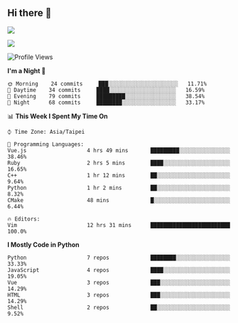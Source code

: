 ## Hi there 👋

![](https://github-readme-stats.vercel.app/api?username=CSY54&theme=nord&show_icons=true)

![](https://github-readme-stats.vercel.app/api/top-langs/?username=CSY54&theme=nord&layout=compact&card_width=445)

<!--START_SECTION:waka-->
![Profile Views](http://img.shields.io/badge/Profile%20Views-2-blue)

**I'm a Night 🦉** 

```text
🌞 Morning    24 commits     ███░░░░░░░░░░░░░░░░░░░░░░   11.71% 
🌆 Daytime    34 commits     ████░░░░░░░░░░░░░░░░░░░░░   16.59% 
🌃 Evening    79 commits     █████████░░░░░░░░░░░░░░░░   38.54% 
🌙 Night      68 commits     ████████░░░░░░░░░░░░░░░░░   33.17%

```


📊 **This Week I Spent My Time On** 

```text
⌚︎ Time Zone: Asia/Taipei

💬 Programming Languages: 
Vue.js                   4 hrs 49 mins       █████████░░░░░░░░░░░░░░░░   38.46% 
Ruby                     2 hrs 5 mins        ████░░░░░░░░░░░░░░░░░░░░░   16.65% 
C++                      1 hr 12 mins        ██░░░░░░░░░░░░░░░░░░░░░░░   9.64% 
Python                   1 hr 2 mins         ██░░░░░░░░░░░░░░░░░░░░░░░   8.32% 
CMake                    48 mins             █░░░░░░░░░░░░░░░░░░░░░░░░   6.44%

🔥 Editors: 
Vim                      12 hrs 31 mins      █████████████████████████   100.0%

```

**I Mostly Code in Python** 

```text
Python                   7 repos             ████████░░░░░░░░░░░░░░░░░   33.33% 
JavaScript               4 repos             ████░░░░░░░░░░░░░░░░░░░░░   19.05% 
Vue                      3 repos             ███░░░░░░░░░░░░░░░░░░░░░░   14.29% 
HTML                     3 repos             ███░░░░░░░░░░░░░░░░░░░░░░   14.29% 
Shell                    2 repos             ██░░░░░░░░░░░░░░░░░░░░░░░   9.52%

```



<!--END_SECTION:waka-->

<!--
**CSY54/CSY54** is a ✨ _special_ ✨ repository because its `README.md` (this file) appears on your GitHub profile.

Here are some ideas to get you started:

- 🔭 I’m currently working on ...
- 🌱 I’m currently learning ...
- 👯 I’m looking to collaborate on ...
- 🤔 I’m looking for help with ...
- 💬 Ask me about ...
- 📫 How to reach me: ...
- 😄 Pronouns: ...
- ⚡ Fun fact: ...
-->
